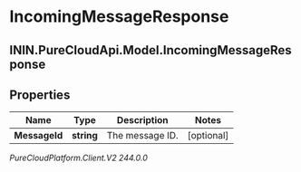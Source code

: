 # IncomingMessageResponse

## ININ.PureCloudApi.Model.IncomingMessageResponse

## Properties

|Name | Type | Description | Notes|
|------------ | ------------- | ------------- | -------------|
| **MessageId** | **string** | The message ID. | [optional] |



_PureCloudPlatform.Client.V2 244.0.0_
